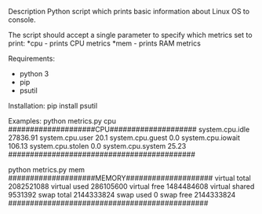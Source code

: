 Description
Python script which prints basic information about Linux OS to console.

The script should accept a single parameter to specify which metrics set to print:
    *cpu - prints CPU metrics
    *mem - prints RAM metrics
		
Requirements:
 - python 3
 - pip
 - psutil

Installation:
pip install psutil

Examples:
python metrics.py cpu
####################CPU####################
system.cpu.idle 27836.91
system.cpu.user 20.1
system.cpu.guest 0.0
system.cpu.iowait 106.13
system.cpu.stolen 0.0
system.cpu.system 25.23
###########################################

python metrics.py mem
####################MEMORY####################
virtual total 2082521088
virtual used 286105600
virtual free 1484484608
virtual shared 9531392
swap total 2144333824
swap used 0
swap free 2144333824
##############################################




